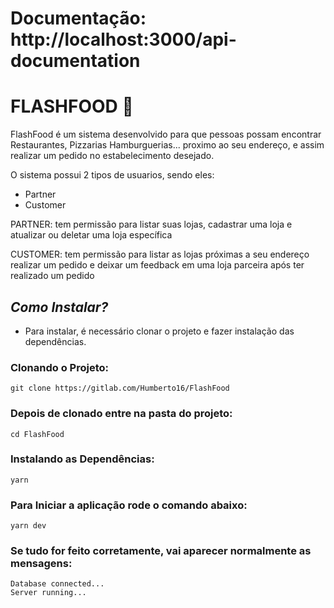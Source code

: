 # Documentação: http://localhost:3000/api-documentation

# FLASHFOOD 🍟

FlashFood é um sistema desenvolvido para que pessoas possam encontrar Restaurantes, Pizzarias Hamburguerias... proximo ao seu endereço, e assim realizar um pedido no estabelecimento desejado.

O sistema possui 2 tipos de usuarios, sendo eles:

- Partner
- Customer

PARTNER:
tem permissão para listar suas lojas, cadastrar uma loja e atualizar ou deletar uma loja específica

CUSTOMER:
tem permissão para listar as lojas próximas a seu endereço realizar um pedido e deixar um feedback em uma loja parceira após ter realizado um pedido

## **_Como Instalar?_**

- Para instalar, é necessário clonar o projeto e fazer instalação das dependências.

### Clonando o Projeto:

```
git clone https://gitlab.com/Humberto16/FlashFood
```

### Depois de clonado entre na pasta do projeto:

```
cd FlashFood
```

### Instalando as Dependências:

```
yarn
```

### Para Iniciar a aplicação rode o comando abaixo:

```
yarn dev

```
### Se tudo for feito corretamente, vai aparecer normalmente as mensagens:

```
Database connected...
Server running...

```
